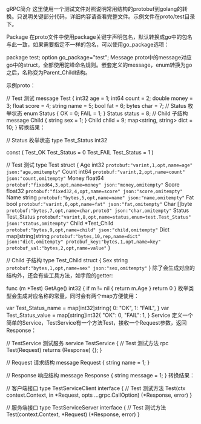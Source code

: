 gRPC简介
这里使用一个测试文件对照说明常用结构的protobuf到golang的转换。只说明关键部分代码，详细内容请查看完整文件。示例文件在proto/test目录下。

Package
在proto文件中使用package关键字声明包名，默认转换成go中的包名与此一致，如果需要指定不一样的包名，可以使用go_package选项：

package test;
option go_package="test";
Message
proto中的message对应go中的struct，全部使用驼峰命名规则。嵌套定义的message，enum转换为go之后，名称变为Parent_Child结构。

示例proto：

// Test 测试
message Test {
int32 age = 1;
int64 count = 2;
double money = 3;
float score = 4;
string name = 5;
bool fat = 6;
bytes char = 7;
// Status 枚举状态
enum Status {
OK = 0;
FAIL = 1;
}
Status status = 8;
// Child 子结构
message Child {
string sex = 1;
}
Child child = 9;
map<string, string> dict = 10;
}
转换结果：

// Status 枚举状态
type Test_Status int32

const (
Test_OK   Test_Status = 0
Test_FAIL Test_Status = 1
)

// Test 测试
type Test struct {
Age    int32       `protobuf:"varint,1,opt,name=age" json:"age,omitempty"`
Count  int64       `protobuf:"varint,2,opt,name=count" json:"count,omitempty"`
Money  float64     `protobuf:"fixed64,3,opt,name=money" json:"money,omitempty"`
Score  float32     `protobuf:"fixed32,4,opt,name=score" json:"score,omitempty"`
Name   string      `protobuf:"bytes,5,opt,name=name" json:"name,omitempty"`
Fat    bool        `protobuf:"varint,6,opt,name=fat" json:"fat,omitempty"`
Char   []byte      `protobuf:"bytes,7,opt,name=char,proto3" json:"char,omitempty"`
Status Test_Status `protobuf:"varint,8,opt,name=status,enum=test.Test_Status" json:"status,omitempty"`
Child  *Test_Child `protobuf:"bytes,9,opt,name=child" json:"child,omitempty"`
Dict   map[string]string `protobuf:"bytes,10,rep,name=dict" json:"dict,omitempty" protobuf_key:"bytes,1,opt,name=key" protobuf_val:"bytes,2,opt,name=value"`
}

// Child 子结构
type Test_Child struct {
Sex string `protobuf:"bytes,1,opt,name=sex" json:"sex,omitempty"`
}
除了会生成对应的结构外，还会有些工具方法，如字段的getter:

func (m *Test) GetAge() int32 {
if m != nil {
return m.Age
}
return 0
}
枚举类型会生成对应名称的常量，同时会有两个map方便使用：

var Test_Status_name = map[int32]string{
0: "OK",
1: "FAIL",
}
var Test_Status_value = map[string]int32{
"OK":   0,
"FAIL": 1,
}
Service
定义一个简单的Service，TestService有一个方法Test，接收一个Request参数，返回Response：

// TestService 测试服务
service TestService {
// Test 测试方法
rpc Test(Request) returns (Response) {};
}

// Request 请求结构
message Request {
string name = 1;
}

// Response 响应结构
message Response {
string message = 1;
}
转换结果：

// 客户端接口
type TestServiceClient interface {
// Test 测试方法
Test(ctx context.Context, in *Request, opts ...grpc.CallOption) (*Response, error)
}

// 服务端接口
type TestServiceServer interface {
// Test 测试方法
Test(context.Context, *Request) (*Response, error)
}
